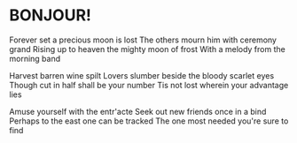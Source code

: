 # BONJOUR!


Forever set a precious moon is lost The others mourn him with ceremony grand Rising up to heaven the mighty moon of frost With a melody from the morning band

Harvest barren wine spilt Lovers slumber beside the bloody scarlet eyes Though cut in half shall be your number Tis not lost wherein your advantage lies

Amuse yourself with the entr'acte Seek out new friends once in a bind Perhaps to the east one can be tracked The one most needed you're sure to find









